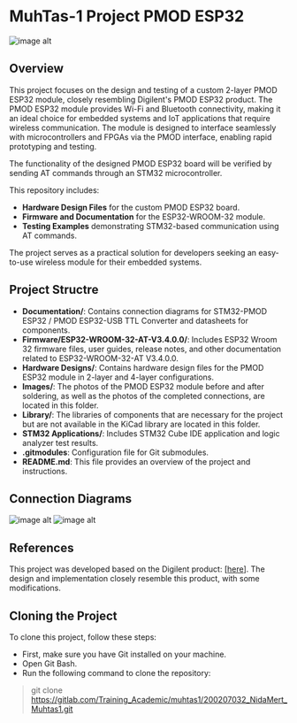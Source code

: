 # MuhTas-1 Project PMOD ESP32

![image alt](https://gitlab.com/Training_Academic/muhtas1/200207032_NidaMert_Muhtas1/-/raw/main/Images/Muhtas_PMOD_ESP32_front.JPG?ref_type=heads)

**Overview**
---
This project focuses on the design and testing of a custom 2-layer PMOD ESP32 module, closely resembling Digilent's PMOD ESP32 product. The PMOD ESP32 module provides Wi-Fi and Bluetooth connectivity, making it an ideal choice for embedded systems and IoT applications that require wireless communication. The module is designed to interface seamlessly with microcontrollers and FPGAs via the PMOD interface, enabling rapid prototyping and testing.

The functionality of the designed PMOD ESP32 board will be verified by sending AT commands through an STM32 microcontroller.

This repository includes:
- **Hardware Design Files** for the custom PMOD ESP32 board.
- **Firmware and Documentation** for the ESP32-WROOM-32 module.
- **Testing Examples** demonstrating STM32-based communication using AT commands.

The project serves as a practical solution for developers seeking an easy-to-use wireless module for their embedded systems.

**Project Structre**
---
- **Documentation/**: Contains connection diagrams for STM32-PMOD ESP32 / PMOD ESP32-USB TTL Converter and datasheets for components.
- **Firmware/ESP32-WROOM-32-AT-V3.4.0.0/**: Includes ESP32 Wroom 32 firmware files, user guides, release notes, and other documentation related to ESP32-WROOM-32-AT V3.4.0.0.
- **Hardware Designs/**: Contains hardware design files for the PMOD ESP32 module in 2-layer and 4-layer configurations.
- **Images/**: The photos of the PMOD ESP32 module before and after soldering, as well as the photos of the completed connections, are located in this folder.
- **Library/**: The libraries of components that are necessary for the project but are not available in the KiCad library are located in this folder.
- **STM32 Applications/**: Includes STM32 Cube IDE application and logic analyzer test results.
- **.gitmodules**: Configuration file for Git submodules.
- **README.md**: This file provides an overview of the project and instructions.

**Connection Diagrams**
---
![image alt](https://gitlab.com/Training_Academic/muhtas1/200207032_NidaMert_Muhtas1/-/raw/main/Documentation/connection_diagrams/esp32_flashing_connection.png?ref_type=heads)
![image alt](https://gitlab.com/Training_Academic/muhtas1/200207032_NidaMert_Muhtas1/-/raw/main/Documentation/connection_diagrams/uart_interface_connection.png?ref_type=heads)

**References**
---
This project was developed based on the Digilent product: [[here](https://digilent.com/reference/pmod/pmodesp32/start?redirect=1)]. The design and implementation closely resemble this product, with some modifications.

**Cloning the Project**
---
To clone this project, follow these steps:
- First, make sure you have Git installed on your machine.
- Open Git Bash.
- Run the following command to clone the repository:
> git clone https://gitlab.com/Training_Academic/muhtas1/200207032_NidaMert_Muhtas1.git